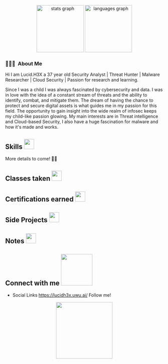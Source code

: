 
<div align="center">
<img src="https://github-readme-stats.vercel.app/api?username=LucidH3X&theme=tokyonight&show_icons=true&hide_border=true&count_private=true" height="150" alt="stats graph"/>
<img src="https://github-readme-stats.vercel.app/api/top-langs?username=LucidH3X&locale=en&hide_title=false&layout=compact&card_width=320&langs_count=5&theme=tokyonight&hide_border=true" height="150" alt="languages graph"  />
</div>



### 👨🏻‍💻 &nbsp;About Me

Hi I am Lucid.H3X a 37 year old Security Analyst | Threat Hunter | Malware Researcher | Cloud Security | Passion for research and learning.

Since I was a child I was always fascinated by cybersecurity and data. I was in love with the idea of a constant stream of threats and the ability to identify, combat, and mitigate them. The dream of having the chance to protect and secure digital assets is what guides me in my passion for this field. The opportunity to gain insight into the wide realm of infosec keeps my child-like passion glowing. My main interests are in Threat intelligence and Cloud-based Security, I also have a huge fascination for malware and how it's made and works. 

<h2> Skills <img src = "https://media2.giphy.com/media/QssGEmpkyEOhBCb7e1/giphy.gif?cid=ecf05e47a0n3gi1bfqntqmob8g9aid1oyj2wr3ds3mg700bl&rid=giphy.gif" width = 32px> </h2>

More details to come! 🧟‍♂️

## Classes taken <img src = "https://media2.giphy.com/media/QssGEmpkyEOhBCb7e1/giphy.gif?cid=ecf05e47a0n3gi1bfqntqmob8g9aid1oyj2wr3ds3mg700bl&rid=giphy.gif" width = 32px> </h2>

## Certifications earned <img src = "https://media2.giphy.com/media/QssGEmpkyEOhBCb7e1/giphy.gif?cid=ecf05e47a0n3gi1bfqntqmob8g9aid1oyj2wr3ds3mg700bl&rid=giphy.gif" width = 32px> </h2>

## Side Projects <img src = "https://media2.giphy.com/media/QssGEmpkyEOhBCb7e1/giphy.gif?cid=ecf05e47a0n3gi1bfqntqmob8g9aid1oyj2wr3ds3mg700bl&rid=giphy.gif" width = 32px> </h2>

## Notes <img src = "https://media2.giphy.com/media/QssGEmpkyEOhBCb7e1/giphy.gif?cid=ecf05e47a0n3gi1bfqntqmob8g9aid1oyj2wr3ds3mg700bl&rid=giphy.gif" width = 32px> </h2>

<h2> Connect with me <img src='https://raw.githubusercontent.com/ShahriarShafin/ShahriarShafin/main/Assets/handshake.gif' width="100px"> </h2>

* Social Links https://lucidh3x.uwu.ai/ Follow me!

<p align="center">
  <img height="180em" src="https://media0.giphy.com/media/UcxGOKqvVu4ns8tUs5/giphy.gif?cid=790b7611700b6ee79fcafc3c7334143378d187fc556cebc9&rid=giphy.gif&ct=s">
</p>


    
